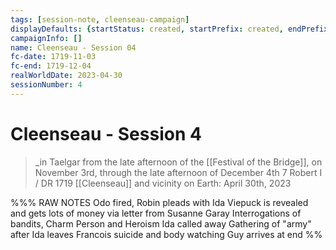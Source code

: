 ```yaml
---
tags: [session-note, cleenseau-campaign]
displayDefaults: {startStatus: created, startPrefix: created, endPrefix: destroyed, endStatus: destroyed}
campaignInfo: []
name: Cleenseau - Session 04
fc-date: 1719-11-03
fc-end: 1719-12-04
realWorldDate: 2023-04-30
sessionNumber: 4
---
```

# Cleenseau - Session 4
>_in Taelgar from the late afternoon of the [[Festival of the Bridge]], on November 3rd, through the late afternoon of December 4th
>7 Robert I / DR 1719
>[[Cleenseau]] and vicinity
>on Earth: April 30th, 2023

%%% RAW NOTES
Odo fired, Robin pleads with Ida
Viepuck is revealed and gets lots of money via letter from Susanne Garay
Interrogations of bandits, Charm Person and Heroism
Ida called away
Gathering of "army" after Ida leaves
Francois suicide and body watching
Guy arrives at end
%%
